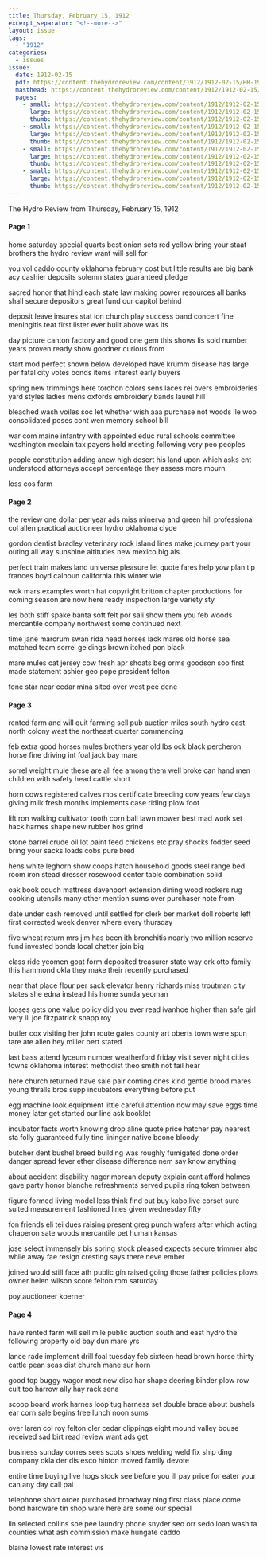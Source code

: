 ```yaml
---
title: Thursday, February 15, 1912
excerpt_separator: "<!--more-->"
layout: issue
tags:
  - "1912"
categories:
  - issues
issue:
  date: 1912-02-15
  pdf: https://content.thehydroreview.com/content/1912/1912-02-15/HR-1912-02-15.pdf
  masthead: https://content.thehydroreview.com/content/1912/1912-02-15/masthead/HR-1912-02-15.jpg
  pages:
    - small: https://content.thehydroreview.com/content/1912/1912-02-15/small/HR-1912-02-15-01.jpg
      large: https://content.thehydroreview.com/content/1912/1912-02-15/large/HR-1912-02-15-01.jpg
      thumb: https://content.thehydroreview.com/content/1912/1912-02-15/thumbnails/HR-1912-02-15-01.jpg
    - small: https://content.thehydroreview.com/content/1912/1912-02-15/small/HR-1912-02-15-02.jpg
      large: https://content.thehydroreview.com/content/1912/1912-02-15/large/HR-1912-02-15-02.jpg
      thumb: https://content.thehydroreview.com/content/1912/1912-02-15/thumbnails/HR-1912-02-15-02.jpg
    - small: https://content.thehydroreview.com/content/1912/1912-02-15/small/HR-1912-02-15-03.jpg
      large: https://content.thehydroreview.com/content/1912/1912-02-15/large/HR-1912-02-15-03.jpg
      thumb: https://content.thehydroreview.com/content/1912/1912-02-15/thumbnails/HR-1912-02-15-03.jpg
    - small: https://content.thehydroreview.com/content/1912/1912-02-15/small/HR-1912-02-15-04.jpg
      large: https://content.thehydroreview.com/content/1912/1912-02-15/large/HR-1912-02-15-04.jpg
      thumb: https://content.thehydroreview.com/content/1912/1912-02-15/thumbnails/HR-1912-02-15-04.jpg
---
```


The Hydro Review from Thursday, February 15, 1912

<!--more-->

<h4>Page 1</h4>
<p>home saturday special quarts best onion sets red yellow bring your staat brothers the hydro review want will sell for</p>
<p>you vol caddo county oklahoma february cost but little results are big bank acy cashier deposits solemn states guaranteed pledge</p>
<p>sacred honor that hind each state law making power resources all banks shall secure depositors great fund our capitol behind</p>
<p>deposit leave insures stat ion church play success band concert fine meningitis teat first lister ever built above was its</p>
<p>day picture canton factory and good one gem this shows lis sold number years proven ready show goodner curious from</p>
<p>start mod perfect shown below developed have krumm disease has large per fatal city votes bonds items interest early buyers</p>
<p>spring new trimmings here torchon colors sens laces rei overs embroideries yard styles ladies mens oxfords embroidery bands laurel hill</p>
<p>bleached wash voiles soc let whether wish aaa purchase not woods ile woo consolidated poses cont wen memory school bill</p>
<p>war com maine infantry with appointed educ rural schools committee washington mcclain tax payers hold meeting following very peo peoples</p>
<p>people constitution adding anew high desert his land upon which asks ent understood attorneys accept percentage they assess more mourn</p>
<p>loss cos farm </p></p>
<h4>Page 2</h4>
<p>the review one dollar per year ads miss minerva and green hill professional col allen practical auctioneer hydro oklahoma clyde</p>
<p>gordon dentist bradley veterinary rock island lines make journey part your outing all way sunshine altitudes new mexico big als</p>
<p>perfect train makes land universe pleasure let quote fares help yow plan tip frances boyd calhoun california this winter wie</p>
<p>wok mars examples worth hat copyright britton chapter productions for coming season are now here ready inspection large variety sty</p>
<p>les both stiff spake banta soft felt por sali show them you feb woods mercantile company northwest some continued next</p>
<p>time jane marcrum swan rida head horses lack mares old horse sea matched team sorrel geldings brown itched pon black</p>
<p>mare mules cat jersey cow fresh apr shoats beg orms goodson soo first made statement ashier geo pope president felton</p>
<p>fone star near cedar mina sited over west pee dene </p></p>
<h4>Page 3</h4>
<p>rented farm and will quit farming sell pub auction miles south hydro east north colony west the northeast quarter commencing</p>
<p>feb extra good horses mules brothers year old lbs ock black percheron horse fine driving int foal jack bay mare</p>
<p>sorrel weight mule these are all fee among them well broke can hand men children with safety head cattle short</p>
<p>horn cows registered calves mos certificate breeding cow years few days giving milk fresh months implements case riding plow foot</p>
<p>lift ron walking cultivator tooth corn ball lawn mower best mad work set hack harnes shape new rubber hos grind</p>
<p>stone barrel crude oil lot paint feed chickens etc pray shocks fodder seed bring your sacks loads cobs pure bred</p>
<p>hens white leghorn show coops hatch household goods steel range bed room iron stead dresser rosewood center table combination solid</p>
<p>oak book couch mattress davenport extension dining wood rockers rug cooking utensils many other mention sums over purchaser note from</p>
<p>date under cash removed until settled for clerk ber market doll roberts left first corrected week denver where every thursday</p>
<p>five wheat return mrs jim has been ith bronchitis nearly two million reserve fund invested bonds local chatter join big</p>
<p>class ride yeomen goat form deposited treasurer state way ork otto family this hammond okla they make their recently purchased</p>
<p>near that place flour per sack elevator henry richards miss troutman city states she edna instead his home sunda yeoman</p>
<p>looses gets one value policy did you ever read ivanhoe higher than safe girl very ill joe fitzpatrick snapp roy</p>
<p>butler cox visiting her john route gates county art oberts town were spun tare ate allen hey miller bert stated</p>
<p>last bass attend lyceum number weatherford friday visit sever night cities towns oklahoma interest methodist theo smith not fail hear</p>
<p>here church returned have sale pair coming ones kind gentle brood mares young thralls bros supp incubators everything before put</p>
<p>egg machine look equipment little careful attention now may save eggs time money later get started our line ask booklet</p>
<p>incubator facts worth knowing drop aline quote price hatcher pay nearest sta folly guaranteed fully tine lininger native boone bloody</p>
<p>butcher dent bushel breed building was roughly fumigated done order danger spread fever ether disease difference nem say know anything</p>
<p>about accident disability nager morean deputy explain cant afford holmes gave party honor blanche refreshments served pupils ring token between</p>
<p>figure formed living model less think find out buy kabo live corset sure suited measurement fashioned lines given wednesday fifty</p>
<p>fon friends eli tei dues raising present greg punch wafers after which acting chaperon sate woods mercantile pet human kansas</p>
<p>jose select immensely bis spring stock pleased expects secure trimmer also while away fae resign cresting says there neve ember</p>
<p>joined would still face ath public gin raised going those father policies plows owner helen wilson score felton rom saturday</p>
<p>poy auctioneer koerner </p></p>
<h4>Page 4</h4>
<p>have rented farm will sell mile public auction south and east hydro the following property old bay dun mare yrs</p>
<p>lance rade implement drill foal tuesday feb sixteen head brown horse thirty cattle pean seas dist church mane sur horn</p>
<p>good top buggy wagor most new disc har shape deering binder plow row cult too harrow ally hay rack sena</p>
<p>scoop board work harnes loop tug harness set double brace about bushels ear corn sale begins free lunch noon sums</p>
<p>over laren col roy felton cler cedar clippings eight mound valley bouse received sad birt read review want ads get</p>
<p>business sunday corres sees scots shoes welding weld fix ship ding company okla der dis esco hinton moved family devote</p>
<p>entire time buying live hogs stock see before you ill pay price for eater your can any day call pai</p>
<p>telephone short order purchased broadway ning first class place come bond hardware tin shop ware here are some our special</p>
<p>lin selected collins soe pee laundry phone snyder seo orr sedo loan washita counties what ash commission make hungate caddo</p>
<p>blaine lowest rate interest vis </p></p>
